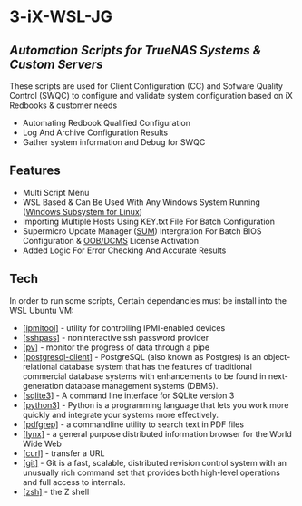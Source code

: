 #  3-iX-WSL-JG
## _Automation Scripts for TrueNAS Systems & Custom Servers_

These scripts are used for Client Configuration (CC) and Sofware Quality Control (SWQC) to configure and validate system configuration based on iX Redbooks & customer needs

- Automating Redbook Qualified Configuration
- Log And Archive Configuration Results
- Gather system information and Debug for SWQC

## Features

- Multi Script Menu
- WSL Based & Can Be Used With Any Windows System Running ([Windows Subsystem for Linux](https://learn.microsoft.com/en-us/windows/wsl/about))
- Importing Multiple Hosts Using KEY.txt File For Batch Configuration
- Supermicro Update Manager ([SUM](https://www.supermicro.com/en/solutions/management-software/supermicro-update-manager)) Intergration For Batch BIOS Configuration & [OOB/DCMS](https://store.supermicro.com/us_en/software/software-license-key-activation-usage) License Activation
- Added Logic For Error Checking And Accurate Results
 
## Tech

In order to run some scripts, Certain dependancies must be install into the WSL Ubuntu VM:

- [[ipmitool]](https://linux.die.net/man/1/ipmitool) - utility for controlling IPMI-enabled devices 
- [[sshpass]](https://linux.die.net/man/1/sshpass) - noninteractive ssh password provider 
- [[pv]](https://linux.die.net/man/1/pv) - monitor the progress of data through a pipe 
- [[postgresql-client]](https://ubuntu.com/server/docs/databases-postgresql) - PostgreSQL (also known as Postgres) is an object-relational database system that has the features of traditional commercial database systems with enhancements to be found in next-generation database management systems (DBMS).
- [[sqlite3]](https://linux.die.net/man/1/sqlite3) - A command line interface for SQLite version 3
- [[python3]](https://www.python.org/downloads/) - Python is a programming language that lets you work more quickly and integrate your systems more effectively.
- [[pdfgrep]](https://pdfgrep.org/) - a commandline utility to search text in PDF files
- [[lynx]](https://linux.die.net/man/1/lynx) - a general purpose distributed information browser for the World Wide Web 
- [[curl]](https://linux.die.net/man/1/curl) - transfer a URL 
- [[git]](https://linux.die.net/man/1/git) - Git is a fast, scalable, distributed revision control system with an unusually rich command set that provides both high-level operations and full access to internals.
- [[zsh]](https://linux.die.net/man/1/zsh) - the Z shell 